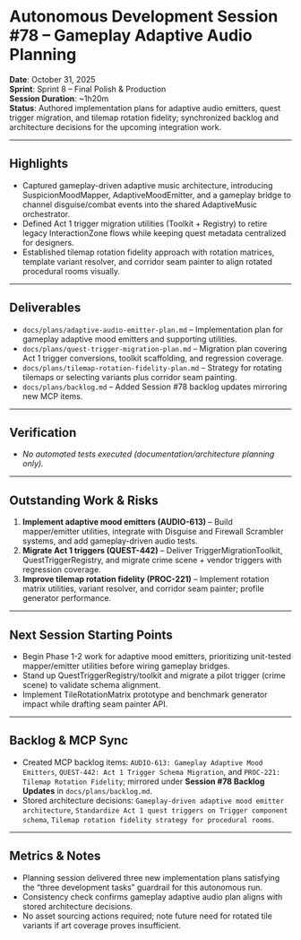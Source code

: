 # Autonomous Development Session #78 – Gameplay Adaptive Audio Planning
**Date**: October 31, 2025  
**Sprint**: Sprint 8 – Final Polish & Production  
**Session Duration**: ~1h20m  
**Status**: Authored implementation plans for adaptive audio emitters, quest trigger migration, and tilemap rotation fidelity; synchronized backlog and architecture decisions for the upcoming integration work.

---

## Highlights
- Captured gameplay-driven adaptive music architecture, introducing SuspicionMoodMapper, AdaptiveMoodEmitter, and a gameplay bridge to channel disguise/combat events into the shared AdaptiveMusic orchestrator.
- Defined Act 1 trigger migration utilities (Toolkit + Registry) to retire legacy InteractionZone flows while keeping quest metadata centralized for designers.
- Established tilemap rotation fidelity approach with rotation matrices, template variant resolver, and corridor seam painter to align rotated procedural rooms visually.

---

## Deliverables
- `docs/plans/adaptive-audio-emitter-plan.md` – Implementation plan for gameplay adaptive mood emitters and supporting utilities.
- `docs/plans/quest-trigger-migration-plan.md` – Migration plan covering Act 1 trigger conversions, toolkit scaffolding, and regression coverage.
- `docs/plans/tilemap-rotation-fidelity-plan.md` – Strategy for rotating tilemaps or selecting variants plus corridor seam painting.
- `docs/plans/backlog.md` – Added Session #78 backlog updates mirroring new MCP items.

---

## Verification
- _No automated tests executed (documentation/architecture planning only)._

---

## Outstanding Work & Risks
1. **Implement adaptive mood emitters (AUDIO-613)** – Build mapper/emitter utilities, integrate with Disguise and Firewall Scrambler systems, and add gameplay-driven audio tests.
2. **Migrate Act 1 triggers (QUEST-442)** – Deliver TriggerMigrationToolkit, QuestTriggerRegistry, and migrate crime scene + vendor triggers with regression coverage.
3. **Improve tilemap rotation fidelity (PROC-221)** – Implement rotation matrix utilities, variant resolver, and corridor seam painter; profile generator performance.

---

## Next Session Starting Points
- Begin Phase 1-2 work for adaptive mood emitters, prioritizing unit-tested mapper/emitter utilities before wiring gameplay bridges.
- Stand up QuestTriggerRegistry/toolkit and migrate a pilot trigger (crime scene) to validate schema alignment.
- Implement TileRotationMatrix prototype and benchmark generator impact while drafting seam painter API.

---

## Backlog & MCP Sync
- Created MCP backlog items: `AUDIO-613: Gameplay Adaptive Mood Emitters`, `QUEST-442: Act 1 Trigger Schema Migration`, and `PROC-221: Tilemap Rotation Fidelity`; mirrored under **Session #78 Backlog Updates** in `docs/plans/backlog.md`.
- Stored architecture decisions: `Gameplay-driven adaptive mood emitter architecture`, `Standardize Act 1 quest triggers on Trigger component schema`, `Tilemap rotation fidelity strategy for procedural rooms`.

---

## Metrics & Notes
- Planning session delivered three new implementation plans satisfying the “three development tasks” guardrail for this autonomous run.
- Consistency check confirms gameplay adaptive audio plan aligns with stored architecture decisions.
- No asset sourcing actions required; note future need for rotated tile variants if art coverage proves insufficient.

